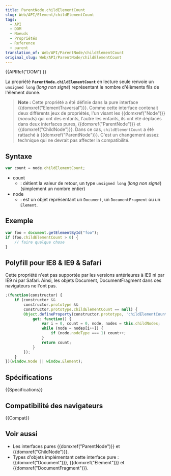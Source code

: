 ```yaml
---
title: ParentNode.childElementCount
slug: Web/API/Element/childElementCount
tags:
  - API
  - DOM
  - Noeuds
  - Propriétés
  - Reference
  - parent
translation_of: Web/API/ParentNode/childElementCount
original_slug: Web/API/ParentNode/childElementCount
---
```


{{APIRef("DOM") }}

La propriété **`ParentNode.childElementCount`** en lecture seule renvoie un `unsigned long` (_long non signé_) représentant le nombre d'élèments fils de l'élément donné.

> **Note :** Cette propriété a été définie dans la pure interface {{domxref("ElementTraversal")}}.
> Comme cette interface contenait deux différents jeux de propriétés, l'un visant les  {{domxref("Node")}} (_noeuds_) qui ont des enfants, l'autre les enfants, ils ont été déplacés dans deux interfaces pures, {{domxref("ParentNode")}} et {{domxref("ChildNode")}}. Dans ce cas, `childElementCount` a été rattaché à {{domxref("ParentNode")}}. C'est un changement assez technique qui ne devrait pas affecter la compatibilité.

## Syntaxe

```js
var count = node.childElementCount;
```

- count
  - : détient la valeur de retour, un type `unsigned long` (_long non signé_) (simplement un nombre entier)
- node
  - : est un objet représentant un `Document`, un `DocumentFragment` ou un `Element`.

## Exemple

```js
var foo = document.getElementById("foo");
if (foo.childElementCount > 0) {
    // faire quelque chose
}
```

## Polyfill pour IE8 & IE9 & Safari

Cette propriété n'est pas supportée par les versions antérieures à IE9 ni par IE9 ni par Safari. Ainsi, les objets Document, DocumentFragment dans ces navigateurs ne l'ont pas.

```js
;(function(constructor) {
    if (constructor &&
        constructor.prototype &&
        constructor.prototype.childElementCount == null) {
        Object.defineProperty(constructor.prototype, 'childElementCount', {
            get: function() {
                var i = 0, count = 0, node, nodes = this.childNodes;
                while (node = nodes[i++]) {
                    if (node.nodeType === 1) count++;
                }
                return count;
            }
        });
    }
})(window.Node || window.Element);
```

## Spécifications

{{Specifications}}

## Compatibilité des navigateurs

{{Compat}}

## Voir aussi

- Les interfaces pures {{domxref("ParentNode")}} et {{domxref("ChildNode")}}.
- Types d'objets implémentant cette interface pure : {{domxref("Document")}}, {{domxref("Element")}} et {{domxref("DocumentFragment")}}.
